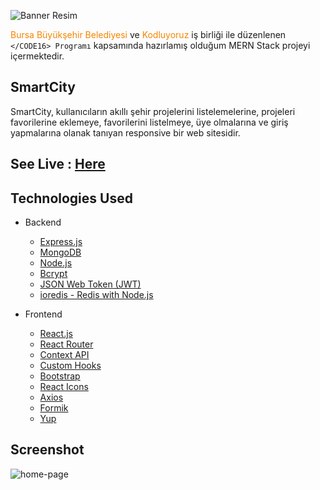 ![Banner Resim](https://i.hizliresim.com/o03dcxj.png)

<span style="color: #F78501">Bursa Büyükşehir Belediyesi</span> ve <span style="color: #F78501">Kodluyoruz</span> iş birliği ile düzenlenen `</CODE16> Programı` kapsamında hazırlamış olduğum MERN Stack projeyi içermektedir.

## SmartCity

SmartCity, kullanıcıların akıllı şehir projelerini listelemelerine, projeleri favorilerine eklemeye, favorilerini listelmeye, üye olmalarına ve giriş yapmalarına olanak tanıyan responsive bir web sitesidir.

## See Live : [Here](https://code-16-meryemctnky.vercel.app/)

## Technologies Used

- Backend

  - [Express.js](https://www.npmjs.com/package/express)
  - [MongoDB](https://www.mongodb.com/atlas)
  - [Node.js](https://nodejs.org/en)
  - [Bcrypt](https://www.npmjs.com/package/bcrypt)
  - [JSON Web Token (JWT)](https://jwt.io/)
  - [ioredis - Redis with Node.js](https://www.npmjs.com/package/ioredis)

- Frontend
  - [React.js](https://reactjs.org/)
  - [React Router](https://reactrouter.com/en/main)
  - [Context API](https://react.dev/learn/passing-data-deeply-with-context)
  - [Custom Hooks](https://react.dev/learn/reusing-logic-with-custom-hooks)
  - [Bootstrap](https://getbootstrap.com/)
  - [React Icons](https://react-icons.github.io/react-icons/)
  - [Axios](https://axios-http.com/docs/intro)
  - [Formik](https://formik.org/)
  - [Yup](https://www.npmjs.com/package/yup)

## Screenshot

![home-page](https://i.hizliresim.com/4laucse.png)
